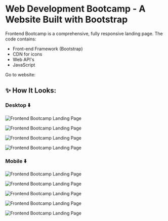 # Web Development Bootcamp - A Website Built with Bootstrap

Frontend Bootcamp is a comprehensive, fully responsive landing page. The code contains:

- Front-end Framework (Bootstrap)
- CDN for icons
- Web API's
- JavaScript

Go to website:

## ✨ How It Looks:

### Desktop ⬇️

![Frontend Bootcamp Landing Page](Website-Image/desktop_1.png)

![Frontend Bootcamp Landing Page](Website-Image/desktop_2.png)

![Frontend Bootcamp Landing Page](Website-Image/desktop_3.png)

![Frontend Bootcamp Landing Page](Website-Image/desktop_4.png)

### Mobile ⬇️

![Frontend Bootcamp Landing Page](Website-Image/mobile_1.png)

![Frontend Bootcamp Landing Page](Website-Image/mobile_2.png)

![Frontend Bootcamp Landing Page](Website-Image/mobile_3.png)

![Frontend Bootcamp Landing Page](Website-Image/mobile_4.png)

![Frontend Bootcamp Landing Page](Website-Image/mobile_5.png)

